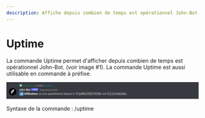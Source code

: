 ```yaml
---
description: Affiche depuis combien de temps est opérationnel John-Bot.
---
```


# Uptime

La commande Uptime permet d'afficher depuis combien de temps est opérationnel John-Bot. (voir image #1). La commande Uptime est aussi utilisable en commande à préfixe.

![Image #1](../../../.gitbook/assets/Uptime.png)

Syntaxe de la commande : /uptime

